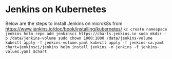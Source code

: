 # Jenkins on Kubernetes

Below are the steps to install Jenkins on microk8s from
https://www.jenkins.io/doc/book/installing/kubernetes/
`kc create namespace jenkins
helm repo add jenkinsci https://charts.jenkins.io
sudo mkdir -p /data/jenkins-volume
sudo chown 1000:1000 /data/jenkins-volume
kubectl apply -f jenkins-volume.yaml
kubectl apply -f jenkins-sa.yaml
chart=jenkinsci/jenkins
helm install jenkins -n jenkins -f jenkins-values.yaml $chart`

